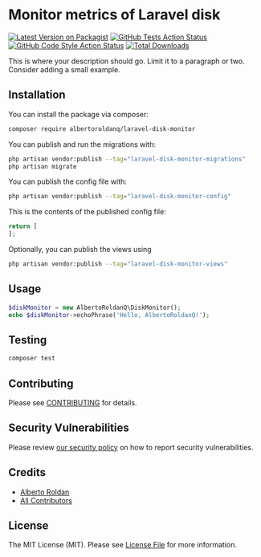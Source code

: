 # Monitor metrics of Laravel disk

[![Latest Version on Packagist](https://img.shields.io/packagist/v/albertoroldanq/laravel-disk-monitor.svg?style=flat-square)](https://packagist.org/packages/albertoroldanq/laravel-disk-monitor)
[![GitHub Tests Action Status](https://img.shields.io/github/actions/workflow/status/albertoroldanq/laravel-disk-monitor/run-tests.yml?branch=main&label=tests&style=flat-square)](https://github.com/albertoroldanq/laravel-disk-monitor/actions?query=workflow%3Arun-tests+branch%3Amain)
[![GitHub Code Style Action Status](https://img.shields.io/github/actions/workflow/status/albertoroldanq/laravel-disk-monitor/fix-php-code-style-issues.yml?branch=main&label=code%20style&style=flat-square)](https://github.com/albertoroldanq/laravel-disk-monitor/actions?query=workflow%3A"Fix+PHP+code+style+issues"+branch%3Amain)
[![Total Downloads](https://img.shields.io/packagist/dt/albertoroldanq/laravel-disk-monitor.svg?style=flat-square)](https://packagist.org/packages/albertoroldanq/laravel-disk-monitor)

This is where your description should go. Limit it to a paragraph or two. Consider adding a small example.

## Installation

You can install the package via composer:

```bash
composer require albertoroldanq/laravel-disk-monitor
```

You can publish and run the migrations with:

```bash
php artisan vendor:publish --tag="laravel-disk-monitor-migrations"
php artisan migrate
```

You can publish the config file with:

```bash
php artisan vendor:publish --tag="laravel-disk-monitor-config"
```

This is the contents of the published config file:

```php
return [
];
```

Optionally, you can publish the views using

```bash
php artisan vendor:publish --tag="laravel-disk-monitor-views"
```

## Usage

```php
$diskMonitor = new AlbertoRoldanQ\DiskMonitor();
echo $diskMonitor->echoPhrase('Hello, AlbertoRoldanQ!');
```

## Testing

```bash
composer test
```

## Contributing

Please see [CONTRIBUTING](CONTRIBUTING.md) for details.

## Security Vulnerabilities

Please review [our security policy](../../security/policy) on how to report security vulnerabilities.

## Credits

- [Alberto Roldan](https://github.com/albertoroldanq)
- [All Contributors](../../contributors)

## License

The MIT License (MIT). Please see [License File](LICENSE.md) for more information.
